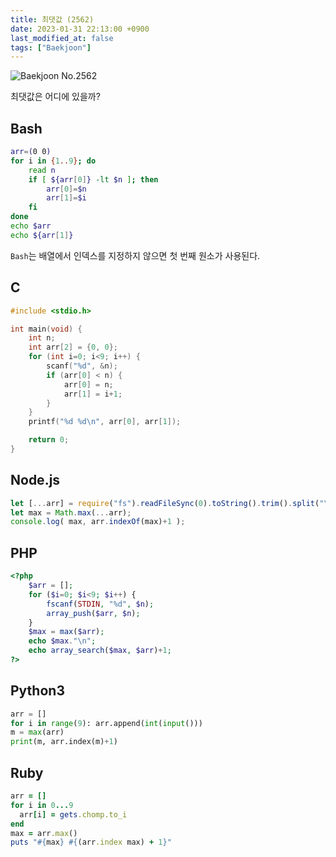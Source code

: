 ```yaml
---
title: 최댓값 (2562)
date: 2023-01-31 22:13:00 +0900
last_modified_at: false
tags: ["Baekjoon"]
---
```


![Baekjoon No.2562](https://cdn.jsdelivr.net/gh/kimzuni/cdn/blog/baekjoon-2562.png)

최댓값은 어디에 있을까?

## Bash

```bash
arr=(0 0)
for i in {1..9}; do
	read n
	if [ ${arr[0]} -lt $n ]; then
		arr[0]=$n
		arr[1]=$i
	fi
done
echo $arr
echo ${arr[1]}
```

`Bash`는 배열에서 인덱스를 지정하지 않으면 첫 번째 원소가 사용된다.

## C

```c
#include <stdio.h>

int main(void) {
	int n;
	int arr[2] = {0, 0};
	for (int i=0; i<9; i++) {
		scanf("%d", &n);
		if (arr[0] < n) {
			arr[0] = n;
			arr[1] = i+1;
		}
	}
	printf("%d %d\n", arr[0], arr[1]);

	return 0;
}
```

## Node.js

```javascript
let [...arr] = require("fs").readFileSync(0).toString().trim().split("\n").map(Number);
let max = Math.max(...arr);
console.log( max, arr.indexOf(max)+1 );
```

## PHP

```php
<?php
	$arr = [];
	for ($i=0; $i<9; $i++) {
		fscanf(STDIN, "%d", $n);
		array_push($arr, $n);
	}
	$max = max($arr);
	echo $max."\n";
	echo array_search($max, $arr)+1;
?>
```

## Python3

```python
arr = []
for i in range(9): arr.append(int(input()))
m = max(arr)
print(m, arr.index(m)+1)
```

## Ruby

```ruby
arr = []
for i in 0...9
  arr[i] = gets.chomp.to_i
end
max = arr.max()
puts "#{max} #{(arr.index max) + 1}"
```
